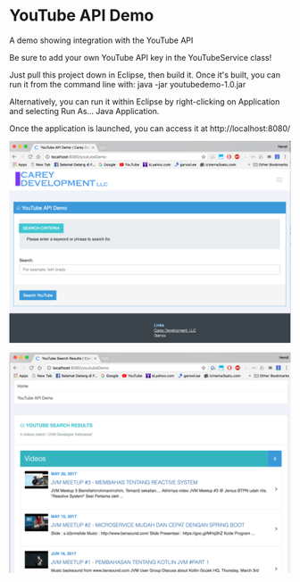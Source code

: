 # YouTube API Demo
A demo showing integration with the YouTube API

Be sure to add your own YouTube API key in the YouTubeService class!

Just pull this project down in Eclipse, then build it. Once it's built, you can run it from the command line with:
java -jar youtubedemo-1.0.jar

Alternatively, you can run it within Eclipse by right-clicking on Application and selecting Run As... Java Application.

Once the application is launched, you can access it at http://localhost:8080/

![Home](images/Home.png)


![Result](images/Results.png)
